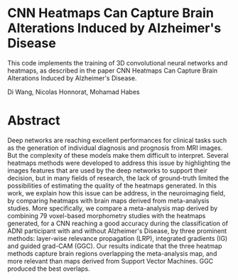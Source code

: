 # CNN Heatmaps Can Capture Brain Alterations Induced by Alzheimer's Disease
This code implements the training of 3D convolutional neural networks and heatmaps, as described in the paper CNN Heatmaps Can Capture Brain Alterations Induced by Alzheimer's Disease.

Di Wang, Nicolas Honnorat, Mohamad Habes

# Abstract
Deep networks are reaching excellent performances for clinical tasks such as the generation of individual diagnosis and prognosis from MRI images. But the complexity of these models make them difficult to interpret. Several heatmaps methods were developed to address this issue by highlighting the images features that are used by the deep networks to support their decision, but in many fields of research, the lack of ground-truth limited the possibilities of estimating the quality of the heatmaps generated. In this work, we explain how this issue can be address, in the neuroimaging field, by comparing heatmaps with brain maps derived from meta-analysis studies. More specifically, we compare a meta-analysis map derived by combining 79 voxel-based morphometry studies with the heatmaps generated, for a CNN reaching a good accuracy during the classification of ADNI participant with and without Alzheimer's Disease, by three prominent methods: layer-wise relevance propagation (LRP), integrated gradients (IG) and guided grad-CAM (GGC). Our results indicate that the three heatmap methods capture brain regions overlapping the meta-analysis map, and more relevant than maps derived from Support Vector Machines. GGC produced the best overlaps.
